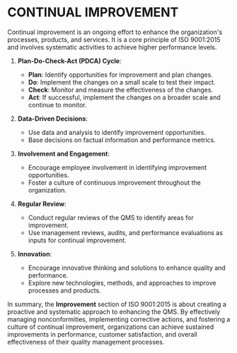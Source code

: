 # CONTINUAL IMPROVEMENT

Continual improvement is an ongoing effort to enhance the organization's processes, products, and services. It is a core principle of ISO 9001:2015 and involves systematic activities to achieve higher performance levels.

1. **Plan-Do-Check-Act (PDCA) Cycle**:

   * **Plan**: Identify opportunities for improvement and plan changes.
   * **Do**: Implement the changes on a small scale to test their impact.
   * **Check**: Monitor and measure the effectiveness of the changes.
   * **Act**: If successful, implement the changes on a broader scale and continue to monitor.

2. **Data-Driven Decisions**:

   * Use data and analysis to identify improvement opportunities.
   * Base decisions on factual information and performance metrics.

3. **Involvement and Engagement**:

   * Encourage employee involvement in identifying improvement opportunities.
   * Foster a culture of continuous improvement throughout the organization.

4. **Regular Review**:

   * Conduct regular reviews of the QMS to identify areas for improvement.
   * Use management reviews, audits, and performance evaluations as inputs for continual improvement.

5. **Innovation**:

   * Encourage innovative thinking and solutions to enhance quality and performance.
   * Explore new technologies, methods, and approaches to improve processes and products.

In summary, the **Improvement** section of ISO 9001:2015 is about creating a proactive and systematic approach to enhancing the QMS. By effectively managing nonconformities, implementing corrective actions, and fostering a culture of continual improvement, organizations can achieve sustained improvements in performance, customer satisfaction, and overall effectiveness of their quality management processes.
